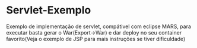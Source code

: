 # Servlet-Exemplo
Exemplo de implementação de servlet,  compátivel com eclipse MARS, para executar basta gerar o War(Export->War) e dar deploy no seu container favorito(Veja o exemplo de JSP para mais instruções se tiver dificuldade)
